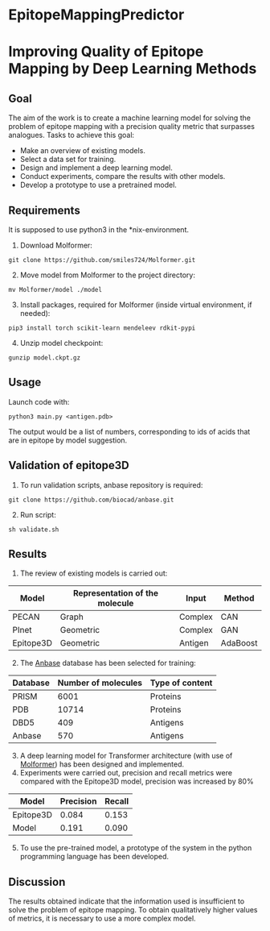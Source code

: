 # EpitopeMappingPredictor
# Improving Quality of Epitope Mapping by Deep Learning Methods

## Goal
The aim of the work is to create a machine learning model for solving the problem of epitope mapping with a precision quality metric that surpasses analogues.
Tasks to achieve this goal: 
* Make an overview of existing models.
* Select a data set for training.
* Design and implement a deep learning model.
* Conduct experiments, compare the results with other models. 
* Develop a prototype to use a pretrained model.

## Requirements
It is supposed to use python3 in the *nix-environment. 

1. Download Molformer:
```
git clone https://github.com/smiles724/Molformer.git
```
2. Move model from Molformer to the project directory:
```
mv Molformer/model ./model
```
3. Install packages, required for Molformer (inside virtual environment, if needed):
```
pip3 install torch scikit-learn mendeleev rdkit-pypi
``` 
4. Unzip model checkpoint:
```
gunzip model.ckpt.gz
```


## Usage
Launch code with:
```
python3 main.py <antigen.pdb>
```
The output would be a list of numbers, corresponding to ids of acids that are in epitope by model suggestion.

## Validation of epitope3D
1. To run validation scripts, anbase repository is required:
```
git clone https://github.com/biocad/anbase.git
```
2. Run script:
```
sh validate.sh
```

## Results
1. The review of existing models is carried out:
   
| Model     | Representation of the molecule | Input   | Method   |
|-----------|--------------------------------|---------|----------|
| PECAN     | Graph                          | Complex | CAN      |
| PInet     | Geometric                      | Complex | GAN      |
| Epitope3D | Geometric                      | Antigen | AdaBoost |

2. The [Anbase](https://github.com/biocad/anbase.git) database has been selected for training:

| Database  | Number of molecules | Type of content |
|-----------|---------------------|-----------------|
| PRISM     | 6001                | Proteins        |
| PDB       | 10714               | Proteins        |
| DBD5      | 409                 | Antigens        |
| Anbase    | 570                 | Antigens        |

3. A deep learning model for Transformer architecture (with use of [Molformer](https://arxiv.org/abs/2110.01191)) has been designed and implemented.
4. Experiments were carried out, precision and recall metrics were compared with the Epitope3D model, precision was increased by 80%

| Model     | Precision | Recall |
|-----------|-----------|--------|
| Epitope3D | 0.084     | 0.153  |
| Model     | 0.191     | 0.090  |

5. To use the pre-trained model, a prototype of the system in the python programming language has been developed.
   
## Discussion
The results obtained indicate that the information used is insufficient to solve the problem of epitope mapping. To obtain qualitatively higher values of metrics, it is necessary to use a more complex model.
